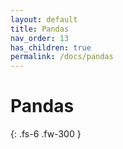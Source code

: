 ```yaml
---
layout: default
title: Pandas
nav_order: 13
has_children: true
permalink: /docs/pandas
---
```


# Pandas


{: .fs-6 .fw-300 }